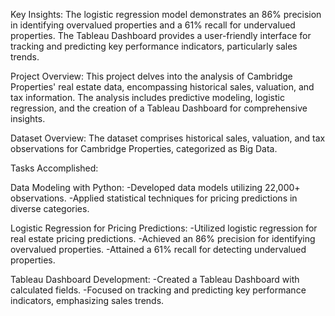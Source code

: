 Key Insights:
The logistic regression model demonstrates an 86% precision in identifying overvalued properties and a 61% recall for undervalued properties.
The Tableau Dashboard provides a user-friendly interface for tracking and predicting key performance indicators, particularly sales trends.

Project Overview:
This project delves into the analysis of Cambridge Properties' real estate data, encompassing historical sales, valuation, and tax information. The analysis includes predictive modeling, logistic regression, and the creation of a Tableau Dashboard for comprehensive insights.

Dataset Overview:
The dataset comprises historical sales, valuation, and tax observations for Cambridge Properties, categorized as Big Data.

Tasks Accomplished:

Data Modeling with Python:
-Developed data models utilizing 22,000+ observations.
-Applied statistical techniques for pricing predictions in diverse categories.

Logistic Regression for Pricing Predictions:
-Utilized logistic regression for real estate pricing predictions.
-Achieved an 86% precision for identifying overvalued properties.
-Attained a 61% recall for detecting undervalued properties.

Tableau Dashboard Development:
-Created a Tableau Dashboard with calculated fields.
-Focused on tracking and predicting key performance indicators, emphasizing sales trends.
